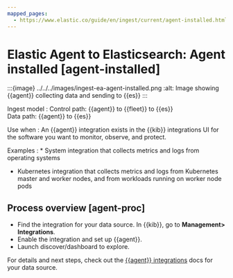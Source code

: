 ```yaml
---
mapped_pages:
  - https://www.elastic.co/guide/en/ingest/current/agent-installed.html
---
```


# Elastic Agent to Elasticsearch: Agent installed [agent-installed]

:::{image} ../../../images/ingest-ea-agent-installed.png
:alt: Image showing {{agent}} collecting data and sending to {{es}}
:::

Ingest model
:   Control path: {{agent}} to {{fleet}} to {{es}}<br> Data path: {{agent}} to {{es}}

Use when
:   An {{agent}} integration exists in the {{kib}} integrations UI for the software you want to monitor, observe, and protect.

Examples
:   * System integration that collects metrics and logs from operating systems
* Kubernetes integration that collects metrics and logs from Kubernetes master and worker nodes, and from workloads running on worker node pods



## Process overview [agent-proc]

* Find the integration for your data source. In {{kib}},  go to **Management> Integrations**.
* Enable the integration and set up {{agent}}.
* Launch discover/dashboard to explore.

For details and next steps, check out the [{{agent}} integrations](integration-docs://docs/reference/ingestion-tools/integrations/index.md) docs for your data source.

